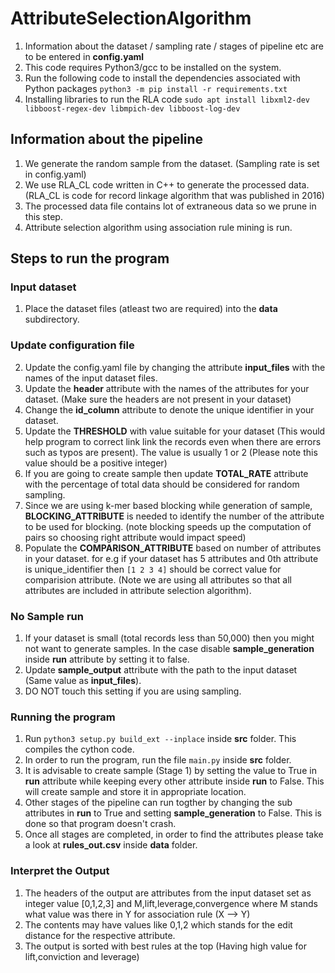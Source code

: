 # AttributeSelectionAlgorithm
1. Information about the dataset / sampling rate / stages of pipeline etc are to be entered in **config.yaml**
2. This code requires Python3/gcc to be installed on the system.
3. Run the following code to install the dependencies associated with Python packages
  `python3 -m pip install -r requirements.txt`
4. Installing libraries to run the RLA code `sudo apt install libxml2-dev libboost-regex-dev libmpich-dev libboost-log-dev`

## Information about the pipeline
1. We generate the random sample from the dataset. (Sampling rate is set in config.yaml)
2. We use RLA_CL code written in C++ to generate the processed data. (RLA_CL is code for record linkage algorithm that was published in 2016)
3. The processed data file contains lot of extraneous data so we prune in this step.
4. Attribute selection algorithm using association rule mining is run.

## Steps to run the program

### Input dataset
1. Place the dataset files (atleast two are required) into the **data** subdirectory.

### Update configuration file

2. Update the config.yaml file by changing the attribute **input_files** with the names of the input dataset files.
3. Update the **header** attribute  with the names of the attributes for your dataset. (Make sure the headers are not present in your dataset)
4. Change the **id_column** attribute to denote the unique identifier in your dataset.
5. Update the **THRESHOLD** with value suitable for your dataset (This would help program to correct link link the records even when there are errors such as typos are present). The value is usually 1 or 2 (Please note this value should be a positive integer)
6. If you are going to create sample then update **TOTAL_RATE** attribute with the percentage of total data should be considered for random sampling.
7. Since we are using k-mer based blocking while generation of sample, **BLOCKING_ATTRIBUTE** is needed to identify the number of the attribute to be used for blocking. (note blocking speeds up the computation of pairs so choosing right attribute would impact speed)
8. Populate the **COMPARISON_ATTRIBUTE** based on number of attributes in your dataset. for e.g if your dataset has 5 attributes and 0th attribute is unique_identifier then `[1 2 3 4]` should be correct value for comparision attribute. (Note we are using all attributes so that all attributes are included in attribute selection algorithm).

### No Sample run
1. If your dataset is small (total records less than 50,000) then you might not want to generate samples. In the case disable **sample_generation** inside **run** attribute by setting it to false.
2. Update **sample_output** attribute with the path to the input dataset (Same value as **input_files**).
3. DO NOT touch this setting if you are using sampling.

### Running the program
1. Run `python3 setup.py build_ext --inplace` inside **src** folder. This compiles the cython code.
1. In order to run the program, run the file `main.py` inside **src** folder.
2. It is advisable to create sample (Stage 1) by setting the value to True in **run** attribute while keeping every other attribute inside **run** to False. This will create sample and store it in appropriate location.
3. Other stages of the pipeline can run togther by changing the sub attributes in **run** to True and setting **sample_generation** to False. This is done so that program doesn't crash.
4. Once all stages are completed, in order to find the attributes please take a look at **rules_out.csv** inside **data** folder.

### Interpret the Output
1. The headers of the output are attributes from the input dataset set as integer value [0,1,2,3] and M,lift,leverage,convergence where M stands what value was there in Y for association rule (X --> Y)
2. The contents may have values like 0,1,2 which stands for the edit distance for the respective attribute.
3. The output is sorted with best rules at the top (Having high value for lift,conviction and leverage)
   

